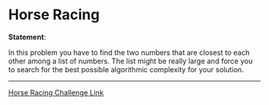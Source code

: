 # Horse Racing

**Statement**:

In this problem you have to find the two numbers that are closest to each other among a list of numbers. The list might be really large and force you to search for the best possible algorithmic complexity for your solution.

<hr/>

[Horse Racing Challenge Link](https://www.codingame.com/training/easy/horse-racing-duals)
    
